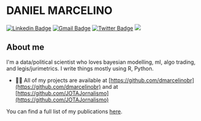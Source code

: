 # DANIEL MARCELINO 

[![Linkedin Badge](https://img.shields.io/badge/-dmarcelinobr-blue?style=flat-square&logo=Linkedin&logoColor=white&link=https://www.linkedin.com/in/dmarcelinobr/)](https://www.linkedin.com/in/dmarcelinobr/)
[![Gmail Badge](https://img.shields.io/badge/-dmarcelino@live.com-c14438?style=flat-square&logo=Gmail&logoColor=white&link=mailto:dmarcelino@live.com)](mailto:dmarcelino@live.com)
[![Twitter Badge](https://img.shields.io/badge/-@dmarcelinobr-1ca0f1?style=flat-square&labelColor=1ca0f1&logo=twitter&logoColor=white&link=https://twitter.com/dmarcelinobr)](https://twitter.com/dmarcelinobr)
![](https://komarev.com/ghpvc/?username=dmarcelinobr&label=PROFILE+VIEWS&color=red)

## About me 
I'm a data/political scientist who loves bayesian modelling, ml, algo trading, and legis/jurimetrics. I write things mostly using R, Python.

- 👨‍💻 All of my projects are available at [https://github.com/dmarcelinobr](https://github.com/dmarcelinobr) and at [https://github.com/JOTAJornalismo](https://github.com/JOTAJornalismo)

You can find a full list of my publications [here](http://danielmarcelino.github.io).